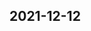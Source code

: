 
## 2021-12-12

### [<title>【央视新闻】广州如何可以开具水泥发票【手机搜狐网】 - DockOne.io</title>](http://dockone.io/question/1811982)

### [<title>【央视新闻】四川如何可以开具水泥发票【手机搜狐网】 - DockOne.io</title>](http://dockone.io/question/1811983)

### [<title>【央视新闻】深圳如何可以开具水泥发票【手机搜狐网】 - DockOne.io</title>](http://dockone.io/question/1811981)

### [<title>【央视新闻】广东如何可以开具水泥发票【手机搜狐网】 - DockOne.io</title>](http://dockone.io/question/1811980)

### [<title>【央视新闻】北京如何可以开具水泥发票【手机搜狐网】 - DockOne.io</title>](http://dockone.io/question/1811979)

### [<title>【央视新闻】上海如何可以开具水泥发票【手机搜狐网】 - DockOne.io</title>](http://dockone.io/question/1811978)

### [<title>【央视新闻】哪里可以开具水泥发票【手机搜狐网】 - DockOne.io</title>](http://dockone.io/question/1811977)

### [<title>【央视新闻】呼和浩特如何可以开具钢材发票【手机搜狐网】 - DockOne.io</title>](http://dockone.io/question/1811976)

### [<title>【央视新闻】温州如何可以开具钢材发票【手机搜狐网】 - DockOne.io</title>](http://dockone.io/question/1811975)

### [<title>【央视新闻】昆明如何可以开具钢材发票【手机搜狐网】 - DockOne.io</title>](http://dockone.io/question/1811974)

### [<title>【央视新闻】南昌如何可以开具钢材发票【手机搜狐网】 - DockOne.io</title>](http://dockone.io/question/1811973)

### [<title>【央视新闻】惠州如何可以开具钢材发票【手机搜狐网】 - DockOne.io</title>](http://dockone.io/question/1811972)

### [<title>【央视新闻】佛山如何可以开具钢材发票【手机搜狐网】 - DockOne.io</title>](http://dockone.io/question/1811971)

### [<title>【央视新闻】东莞如何可以开具钢材发票【手机搜狐网】 - DockOne.io</title>](http://dockone.io/question/1811970)

### [<title>【央视新闻】南宁如何可以开具钢材发票【手机搜狐网】 - DockOne.io</title>](http://dockone.io/question/1811969)

### [<title>【央视新闻】广西如何可以开具钢材发票【手机搜狐网】 - DockOne.io</title>](http://dockone.io/question/1811968)

### [<title>【央视新闻】福州如何可以开具钢材发票【手机搜狐网】 - DockOne.io</title>](http://dockone.io/question/1811967)

### [<title>【央视新闻】厦门如何可以开具钢材发票【手机搜狐网】 - DockOne.io</title>](http://dockone.io/question/1811966)

### [<title>【央视新闻】福建如何可以开具钢材发票【手机搜狐网】 - DockOne.io</title>](http://dockone.io/question/1811965)

### [<title>【央视新闻】贵阳如何可以开具钢材发票【手机搜狐网】 - DockOne.io</title>](http://dockone.io/question/1811964)

### [<title>C API make install - RFC - XGBoost</title>](https://discuss.xgboost.ai/t/c-api-make-install/2589/3)

### [<title>Inverse xgboost for estimation - XGBoost</title>](https://discuss.xgboost.ai/t/inverse-xgboost-for-estimation/2596/1)

### [<title>Load old sklearn api version of xgboost - RFC - XGBoost</title>](https://discuss.xgboost.ai/t/load-old-sklearn-api-version-of-xgboost/2595/1)

### [<title>C API make install - RFC - XGBoost</title>](https://discuss.xgboost.ai/t/c-api-make-install/2589/5)

### [<title>C API make install - RFC - XGBoost</title>](https://discuss.xgboost.ai/t/c-api-make-install/2589/4)